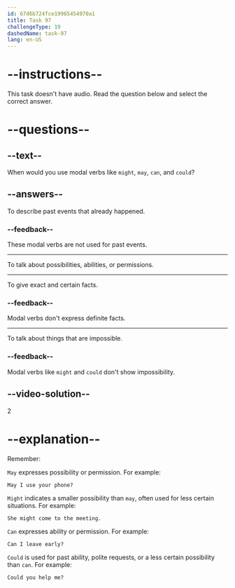 ```yaml
---
id: 67d6b724fce19965454970a1
title: Task 97
challengeType: 19
dashedName: task-97
lang: en-US
---
```


# --instructions--

This task doesn't have audio. Read the question below and select the correct answer.

# --questions--

## --text--

When would you use modal verbs like `might`, `may`, `can`, and `could`?

## --answers--

To describe past events that already happened.

### --feedback--

These modal verbs are not used for past events.

---

To talk about possibilities, abilities, or permissions.

---

To give exact and certain facts.

### --feedback--

Modal verbs don't express definite facts.

---

To talk about things that are impossible.

### --feedback--

Modal verbs like `might` and `could` don't show impossibility.

## --video-solution--

2

# --explanation--

Remember:

`May` expresses possibility or permission. For example:

`May I use your phone?`

`Might` indicates a smaller possibility than `may`, often used for less certain situations. For example:

`She might come to the meeting.`

`Can` expresses ability or permission. For example:

`Can I leave early?`

`Could` is used for past ability, polite requests, or a less certain possibility than `can`. For example:

`Could you help me?`
